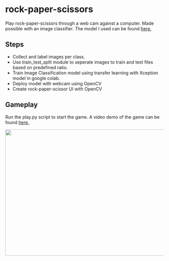 # rock-paper-scissors
Play rock-paper-scissors through a web cam against a computer. Made possible with an image classifier. The model I used can be found [here.](https://drive.google.com/file/d/1sei12pat2sIh3FhN1PESCNiJ_l-MOr_f/view?usp=sharing)

## Steps

- Collect and label images per class.
- Use train_test_split module to seperate images to train and test files based on predefined ratio. 
- Train Image Classification model using transfer learning with Xception model in google colab.
- Deploy model with webcam using OpenCV
- Create rock-paper-scissor UI with OpenCV

## Gameplay

Run the play.py script to start the game. A video demo of the game can be found [here.](https://drive.google.com/file/d/1REm3BGTBYxXaEfUXW5ilFTou9CF9fcJK/view?usp=sharing)

<img src="https://github.com/AbdulRahmanSilmy/rock-paper-scissors/blob/main/gameplay_image.jpg" width="650" height="400" />

